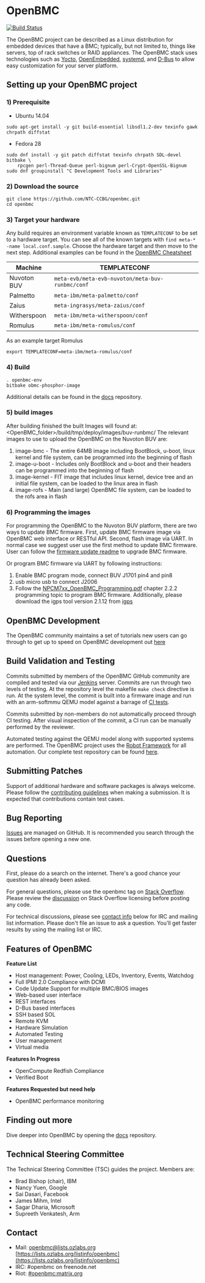 # OpenBMC

[![Build Status](https://openpower.xyz/buildStatus/icon?job=openbmc-build)](https://openpower.xyz/job/openbmc-build/)

The OpenBMC project can be described as a Linux distribution for embedded
devices that have a BMC; typically, but not limited to, things like servers,
top of rack switches or RAID appliances. The OpenBMC stack uses technologies
such as [Yocto](https://www.yoctoproject.org/),
[OpenEmbedded](https://www.openembedded.org/wiki/Main_Page),
[systemd](https://www.freedesktop.org/wiki/Software/systemd/), and
[D-Bus](https://www.freedesktop.org/wiki/Software/dbus/) to allow easy
customization for your server platform.


## Setting up your OpenBMC project

### 1) Prerequisite
- Ubuntu 14.04

```
sudo apt-get install -y git build-essential libsdl1.2-dev texinfo gawk chrpath diffstat
```

- Fedora 28

```
sudo dnf install -y git patch diffstat texinfo chrpath SDL-devel bitbake \
    rpcgen perl-Thread-Queue perl-bignum perl-Crypt-OpenSSL-Bignum
sudo dnf groupinstall "C Development Tools and Libraries"
```
### 2) Download the source
```
git clone https://github.com/NTC-CCBG/openbmc.git
cd openbmc
```

### 3) Target your hardware
Any build requires an environment variable known as `TEMPLATECONF` to be set
to a hardware target.
You can see all of the known targets with
`find meta-* -name local.conf.sample`. Choose the hardware target and
then move to the next step. Additional examples can be found in the
[OpenBMC Cheatsheet](https://github.com/openbmc/docs/blob/master/cheatsheet.md)

Machine | TEMPLATECONF
--------|---------
Nuvoton BUV | ```meta-evb/meta-evb-nuvoton/meta-buv-runbmc/conf```
Palmetto | ```meta-ibm/meta-palmetto/conf```
Zaius| ```meta-ingrasys/meta-zaius/conf```
Witherspoon| ```meta-ibm/meta-witherspoon/conf```
Romulus| ```meta-ibm/meta-romulus/conf```


As an example target Romulus
```
export TEMPLATECONF=meta-ibm/meta-romulus/conf
```

### 4) Build

```
. openbmc-env
bitbake obmc-phosphor-image
```

Additional details can be found in the [docs](https://github.com/openbmc/docs)
repository.

### 5) build images

After building finished the built Images will found at: <OpenBMC_folder>/build/tmp/deploy/images/buv-runbmc/ The relevant images to use to upload the OpenBMC on the Nuvoton BUV are:

1. image-bmc - The entire 64MB image including BootBlock, u-boot, linux kernel and file system, can be programmed into the beginning of flash
2. image-u-boot - Includes only BootBlock and u-boot and their headers can be programmed into the beginning of flash
3. image-kernel - FIT image that includes linux kernel, device tree and an initial file system, can be loaded to the linux area in flash
4. image-rofs - Main (and large) OpenBMC file system, can be loaded to the rofs area in flash

### 6) Programming the images

For programming the OpenBMC to the Nuvoton BUV platform, there are two ways to update BMC firmware. First, update BMC firmware image via OpenBMC web interface or RESTful API. Second, flash image via UART. In normal case we suggest user use the first method to update BMC firmware. User can follow the [firmware update readme](https://github.com/Nuvoton-Israel/openbmc/tree/runbmc/meta-quanta/meta-olympus-nuvoton#bmc-firmware-update) to upgrade BMC firmware.

Or program BMC firmware via UART by following instructions:
1. Enable BMC program mode, connect BUV J1701 pin4 and pin8
2. usb micro usb to connect J2006
3. Follow the [NPCM7xx_OpenBMC_Programming.pdf](https://github.com/Nuvoton-Israel/nuvoton-info/blob/master/npcm7xx-poleg/evaluation-board/sw_deliverables/NPCM7xx_OpenBMC_Programming.pdf) chapter 2.2.2 programming topic to program BMC firmware. Additionally, please download the igps tool version 2.1.12 from [igps](https://github.com/Nuvoton-Israel/igps)

## OpenBMC Development

The OpenBMC community maintains a set of tutorials new users can go through
to get up to speed on OpenBMC development out
[here](https://github.com/openbmc/docs/blob/master/development/README.md)

## Build Validation and Testing
Commits submitted by members of the OpenBMC GitHub community are compiled and
tested via our [Jenkins](https://openpower.xyz/) server.  Commits are run
through two levels of testing.  At the repository level the makefile `make
check` directive is run.  At the system level, the commit is built into a
firmware image and run with an arm-softmmu QEMU model against a barrage of
[CI tests](https://openpower.xyz/job/openbmc-test-qemu-ci/).

Commits submitted by non-members do not automatically proceed through CI
testing. After visual inspection of the commit, a CI run can be manually
performed by the reviewer.

Automated testing against the QEMU model along with supported systems are
performed.  The OpenBMC project uses the
[Robot Framework](http://robotframework.org/) for all automation.  Our
complete test repository can be found
[here](https://github.com/openbmc/openbmc-test-automation).

## Submitting Patches
Support of additional hardware and software packages is always welcome.
Please follow the [contributing guidelines](https://github.com/openbmc/docs/blob/master/CONTRIBUTING.md)
when making a submission.  It is expected that contributions contain test
cases.

## Bug Reporting
[Issues](https://github.com/openbmc/openbmc/issues) are managed on
GitHub.  It is recommended you search through the issues before opening
a new one.

## Questions

First, please do a search on the internet. There's a good chance your question
has already been asked.

For general questions, please use the openbmc tag on
[Stack Overflow](https://stackoverflow.com/questions/tagged/openbmc).
Please review the [discussion](https://meta.stackexchange.com/questions/272956/a-new-code-license-the-mit-this-time-with-attribution-required?cb=1)
on Stack Overflow licensing before posting any code.

For technical discussions, please see [contact info](#contact) below for IRC and
mailing list information. Please don't file an issue to ask a question. You'll
get faster results by using the mailing list or IRC.

## Features of OpenBMC

**Feature List**
* Host management: Power, Cooling, LEDs, Inventory, Events, Watchdog
* Full IPMI 2.0 Compliance with DCMI
* Code Update Support for multiple BMC/BIOS images
* Web-based user interface
* REST interfaces
* D-Bus based interfaces
* SSH based SOL
* Remote KVM
* Hardware Simulation
* Automated Testing
* User management
* Virtual media

**Features In Progress**
* OpenCompute Redfish Compliance
* Verified Boot

**Features Requested but need help**
* OpenBMC performance monitoring


## Finding out more

Dive deeper into OpenBMC by opening the
[docs](https://github.com/openbmc/docs) repository.

## Technical Steering Committee

The Technical Steering Committee (TSC) guides the project. Members are:

 * Brad Bishop (chair), IBM
 * Nancy Yuen, Google
 * Sai Dasari, Facebook
 * James Mihm, Intel
 * Sagar Dharia, Microsoft
 * Supreeth Venkatesh, Arm

## Contact
- Mail: openbmc@lists.ozlabs.org [https://lists.ozlabs.org/listinfo/openbmc](https://lists.ozlabs.org/listinfo/openbmc)
- IRC: #openbmc on freenode.net
- Riot: [#openbmc:matrix.org](https://riot.im/app/#/room/#openbmc:matrix.org)
